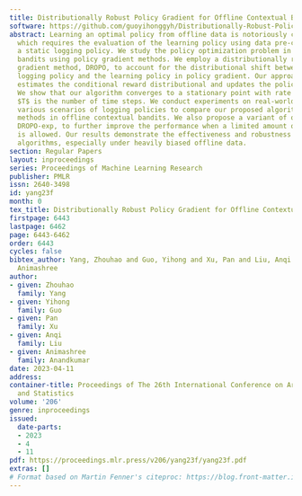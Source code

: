```yaml
---
title: Distributionally Robust Policy Gradient for Offline Contextual Bandits
software: https://github.com/guoyihonggyh/Distributionally-Robust-Policy-Gradient-for-Offline-Contextual-Bandits
abstract: Learning an optimal policy from offline data is notoriously challenging,
  which requires the evaluation of the learning policy using data pre-collected from
  a static logging policy. We study the policy optimization problem in offline contextual
  bandits using policy gradient methods. We employ a distributionally robust policy
  gradient method, DROPO, to account for the distributional shift between the static
  logging policy and the learning policy in policy gradient. Our approach conservatively
  estimates the conditional reward distributional and updates the policy accordingly.
  We show that our algorithm converges to a stationary point with rate $O(1/T)$, where
  $T$ is the number of time steps. We conduct experiments on real-world datasets under
  various scenarios of logging policies to compare our proposed algorithm with baseline
  methods in offline contextual bandits. We also propose a variant of our algorithm,
  DROPO-exp, to further improve the performance when a limited amount of online interaction
  is allowed. Our results demonstrate the effectiveness and robustness of the proposed
  algorithms, especially under heavily biased offline data.
section: Regular Papers
layout: inproceedings
series: Proceedings of Machine Learning Research
publisher: PMLR
issn: 2640-3498
id: yang23f
month: 0
tex_title: Distributionally Robust Policy Gradient for Offline Contextual Bandits
firstpage: 6443
lastpage: 6462
page: 6443-6462
order: 6443
cycles: false
bibtex_author: Yang, Zhouhao and Guo, Yihong and Xu, Pan and Liu, Anqi and Anandkumar,
  Animashree
author:
- given: Zhouhao
  family: Yang
- given: Yihong
  family: Guo
- given: Pan
  family: Xu
- given: Anqi
  family: Liu
- given: Animashree
  family: Anandkumar
date: 2023-04-11
address:
container-title: Proceedings of The 26th International Conference on Artificial Intelligence
  and Statistics
volume: '206'
genre: inproceedings
issued:
  date-parts:
  - 2023
  - 4
  - 11
pdf: https://proceedings.mlr.press/v206/yang23f/yang23f.pdf
extras: []
# Format based on Martin Fenner's citeproc: https://blog.front-matter.io/posts/citeproc-yaml-for-bibliographies/
---
```

